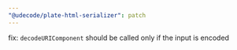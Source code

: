 ```yaml
---
"@udecode/plate-html-serializer": patch
---
```


fix: `decodeURIComponent` should be called only if the input is encoded
